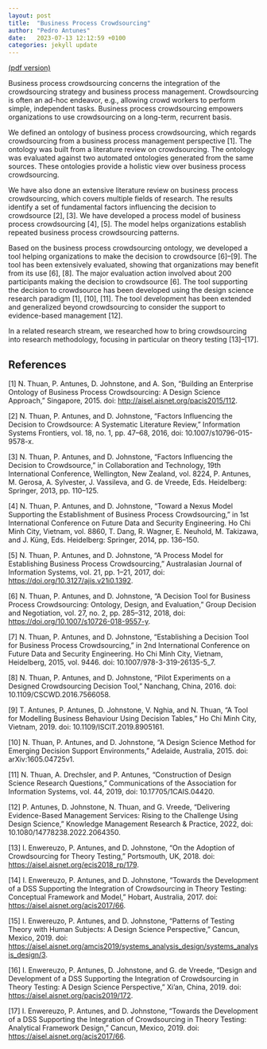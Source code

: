 ```yaml
---
layout: post
title:  "Business Process Crowdsourcing"
author: "Pedro Antunes"
date:   2023-07-13 12:12:59 +0100
categories: jekyll update
---
```


[(pdf version)](/assets/pdf/crowdsourcing.pdf)

Business process crowdsourcing concerns the integration of the crowdsourcing strategy and business process management. Crowdsourcing is often an ad-hoc endeavor, e.g., allowing crowd workers to perform simple, independent tasks. Business process crowdsourcing empowers organizations to use crowdsourcing on a long-term, recurrent basis.

We defined an ontology of business process crowdsourcing, which regards crowdsourcing from a business process management perspective [1]. The ontology was built from a literature review on crowdsourcing. The ontology was evaluated against two automated ontologies generated from the same sources. These ontologies provide a holistic view over business process crowdsourcing.

We have also done an extensive literature review on business process crowdsourcing, which covers multiple fields of research. The results identify a set of fundamental factors influencing the decision to crowdsource [2], [3].
We have developed a process model of business process crowdsourcing [4], [5]. The model helps organizations establish repeated business process crowdsourcing patterns.

Based on the business process crowdsourcing ontology, we developed a tool helping organizations to make the decision to crowdsource [6]–[9]. The tool has been extensively evaluated, showing that organizations may benefit from its use [6], [8]. The major evaluation action involved about 200 participants making the decision to crowdsource [6].
The tool supporting the decision to crowdsource has been developed using the design science research paradigm [1], [10], [11]. The tool development has been extended and generalized beyond crowdsourcing to consider the support to evidence-based management [12].

In a related research stream, we researched how to bring crowdsourcing into research methodology, focusing in particular on theory testing [13]–[17].

References
----------

[1]	N. Thuan, P. Antunes, D. Johnstone, and A. Son, “Building an Enterprise Ontology of Business Process Crowdsourcing: A Design Science Approach,” Singapore, 2015. doi: http://aisel.aisnet.org/pacis2015/112.

[2]	N. Thuan, P. Antunes, and D. Johnstone, “Factors Influencing the Decision to Crowdsource: A Systematic Literature Review,” Information Systems Frontiers, vol. 18, no. 1, pp. 47–68, 2016, doi: 10.1007/s10796-015-9578-x.

[3]	N. Thuan, P. Antunes, and D. Johnstone, “Factors Influencing the Decision to Crowdsource,” in Collaboration and Technology, 19th International Conference, Wellington, New Zealand, vol. 8224, P. Antunes, M. Gerosa, A. Sylvester, J. Vassileva, and G. de Vreede, Eds. Heidelberg: Springer, 2013, pp. 110–125.

[4]	N. Thuan, P. Antunes, and D. Johnstone, “Toward a Nexus Model Supporting the Establishment of Business Process Crowdsourcing,” in 1st International Conference on Future Data and Security Engineering. Ho Chi Minh City, Vietnam, vol. 8860, T. Dang, R. Wagner, E. Neuhold, M. Takizawa, and J. Küng, Eds. Heidelberg: Springer, 2014, pp. 136–150.

[5]	N. Thuan, P. Antunes, and D. Johnstone, “A Process Model for Establishing Business Process Crowdsourcing,” Australasian Journal of Information Systems, vol. 21, pp. 1–21, 2017, doi: https://doi.org/10.3127/ajis.v21i0.1392.

[6]	N. Thuan, P. Antunes, and D. Johnstone, “A Decision Tool for Business Process Crowdsourcing: Ontology, Design, and Evaluation,” Group Decision and Negotiation, vol. 27, no. 2, pp. 285–312, 2018, doi: https://doi.org/10.1007/s10726-018-9557-y.

[7]	N. Thuan, P. Antunes, and D. Johnstone, “Establishing a Decision Tool for Business Process Crowdsourcing,” in 2nd International Conference on Future Data and Security Engineering. Ho Chi Minh City, Vietnam, Heidelberg, 2015, vol. 9446. doi: 10.1007/978-3-319-26135-5_7.

[8]	N. Thuan, P. Antunes, and D. Johnstone, “Pilot Experiments on a Designed Crowdsourcing Decision Tool,” Nanchang, China, 2016. doi: 10.1109/CSCWD.2016.7566058.

[9]	T. Antunes, P. Antunes, D. Johnstone, V. Nghia, and N. Thuan, “A Tool for Modelling Business Behaviour Using Decision Tables,” Ho Chi Minh City, Vietnam, 2019. doi: 10.1109/ISCIT.2019.8905161.

[10]	N. Thuan, P. Antunes, and D. Johnstone, “A Design Science Method for Emerging Decision Support Environments,” Adelaide, Australia, 2015. doi: arXiv:1605.04725v1.

[11]	N. Thuan, A. Drechsler, and P. Antunes, “Construction of Design Science Research Questions,” Communications of the Association for Information Systems, vol. 44, 2019, doi: 10.17705/1CAIS.04420.

[12]	P. Antunes, D. Johnstone, N. Thuan, and G. Vreede, “Delivering Evidence-Based Management Services: Rising to the Challenge Using Design Science,” Knowledge Management Research & Practice, 2022, doi: 10.1080/14778238.2022.2064350.

[13]	I. Enwereuzo, P. Antunes, and D. Johnstone, “On the Adoption of Crowdsourcing for Theory Testing,” Portsmouth, UK, 2018. doi: https://aisel.aisnet.org/ecis2018_rp/179.

[14]	I. Enwereuzo, P. Antunes, and D. Johnstone, “Towards the Development of a DSS Supporting the Integration of Crowdsourcing in Theory Testing: Conceptual Framework and Model,” Hobart, Australia, 2017. doi: https://aisel.aisnet.org/acis2017/66.

[15]	I. Enwereuzo, P. Antunes, and D. Johnstone, “Patterns of Testing Theory with Human Subjects: A Design Science Perspective,” Cancun, Mexico, 2019. doi: https://aisel.aisnet.org/amcis2019/systems_analysis_design/systems_analysis_design/3.

[16]	I. Enwereuzo, P. Antunes, D. Johnstone, and G. de Vreede, “Design and Development of a DSS Supporting the Integration of Crowdsourcing in Theory Testing: A Design Science Perspective,” Xi’an, China, 2019. doi: https://aisel.aisnet.org/pacis2019/172.

[17]	I. Enwereuzo, P. Antunes, and D. Johnstone, “Towards the Development of a DSS Supporting the Integration of Crowdsourcing in Theory Testing: Analytical Framework Design,” Cancun, Mexico, 2019. doi: https://aisel.aisnet.org/acis2017/66.
